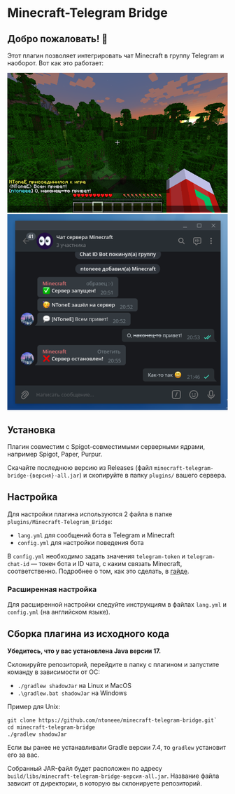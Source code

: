 # Minecraft-Telegram Bridge

## Добро пожаловать! 👋
Этот плагин позволяет интегрировать чат Minecraft в группу Telegram и наоборот. Вот как это работает:

![Пример (игра)](guide/assets/minecraft_hello_world.png)
![Пример (Telegram)](guide/assets/telegram_hello_world.png)


## Установка
Плагин совместим с Spigot-совместимыми серверными ядрами, например Spigot, Paper, Purpur.

Скачайте последнюю версию из Releases (файл `minecraft-telegram-bridge-{версия}-all.jar`) и скопируйте в папку `plugins/` вашего сервера. 

## Настройка
Для настройки плагина используются 2 файла в папке `plugins/Minecraft-Telegram_Bridge`:
- `lang.yml` для сообщений бота в Telegram и Minecraft
- `config.yml` для настройки поведения бота

В `config.yml` необходимо задать значения `telegram-token` и `telegram-chat-id` — токен бота и ID чата, с каким связать Minecraft, соответственно.
Подробнее о том, как это сделать, в [гайде](guide/basic_setup.md).

### Расширенная настройка
Для расширенной настройки следуйте инструкциям в файлах `lang.yml` и `config.yml` (на английском языке).

## Сборка плагина из исходного кода
**Убедитесь, что у вас установлена Java версии 17.**

Склонируйте репозиторий, перейдите в папку с плагином и запустите команду в зависимости от ОС:

- `./gradlew shadowJar` на Linux и MacOS
- `.\gradlew.bat shadowJar` на Windows

Пример для Unix:
```shell
git clone https://github.com/ntoneee/minecraft-telegram-bridge.git`
cd minecraft-telegram-bridge
./gradlew shadowJar
```

Если вы ранее не устанавливали Gradle версии 7.4, то `gradlew` установит его за вас. 

Собранный JAR-файл будет расположен по адресу `build/libs/minecraft-telegram-bridge-версия-all.jar`. Название файла зависит от директории, в которую вы склонируете репозиторий.
